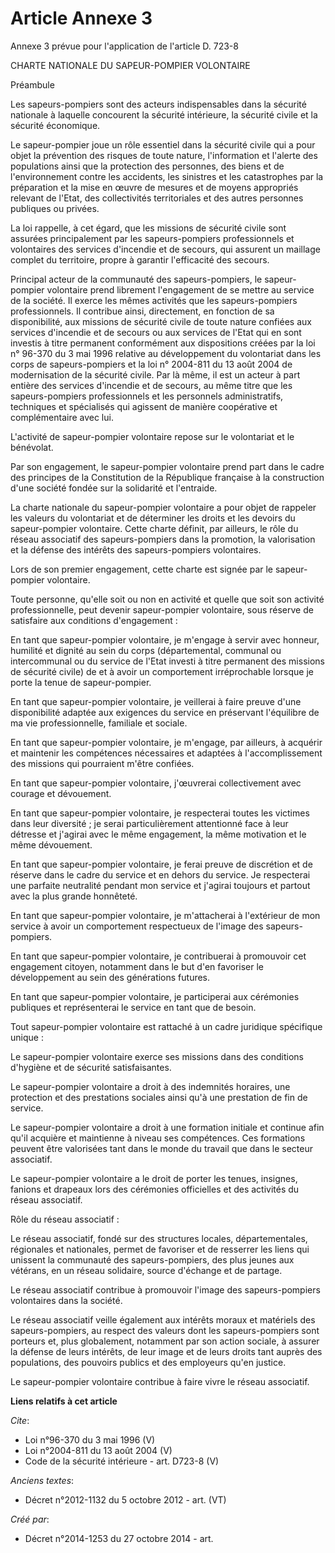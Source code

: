 # Article Annexe 3

Annexe 3 prévue pour l'application de l'article D. 723-8

CHARTE NATIONALE DU SAPEUR-POMPIER VOLONTAIRE 

Préambule 

Les sapeurs-pompiers sont des acteurs indispensables dans la sécurité nationale à laquelle concourent la sécurité intérieure,
la sécurité civile et la sécurité économique. 

Le sapeur-pompier joue un rôle essentiel dans la sécurité civile qui a pour objet la prévention des risques de toute nature,
l'information et l'alerte des populations ainsi que la protection des personnes, des biens et de l'environnement contre les
accidents, les sinistres et les catastrophes par la préparation et la mise en œuvre de mesures et de moyens appropriés
relevant de l'Etat, des collectivités territoriales et des autres personnes publiques ou privées. 

La loi rappelle, à cet égard, que les missions de sécurité civile sont assurées principalement par les sapeurs-pompiers
professionnels et volontaires des services d'incendie et de secours, qui assurent un maillage complet du territoire, propre à
garantir l'efficacité des secours. 

Principal acteur de la communauté des sapeurs-pompiers, le sapeur-pompier volontaire prend librement l'engagement de se
mettre au service de la société. Il exerce les mêmes activités que les sapeurs-pompiers professionnels. Il contribue ainsi,
directement, en fonction de sa disponibilité, aux missions de sécurité civile de toute nature confiées aux services
d'incendie et de secours ou aux services de l'Etat qui en sont investis à titre permanent conformément aux dispositions
créées par la loi n° 96-370 du 3 mai 1996 relative au développement du volontariat dans les corps de sapeurs-pompiers et la
loi n° 2004-811 du 13 août 2004 de modernisation de la sécurité civile. Par là même, il est un acteur à part entière des
services d'incendie et de secours, au même titre que les sapeurs-pompiers professionnels et les personnels administratifs,
techniques et spécialisés qui agissent de manière coopérative et complémentaire avec lui. 

L'activité de sapeur-pompier volontaire repose sur le volontariat et le bénévolat. 

Par son engagement, le sapeur-pompier volontaire prend part dans le cadre des principes de la Constitution de la République
française à la construction d'une société fondée sur la solidarité et l'entraide. 

La charte nationale du sapeur-pompier volontaire a pour objet de rappeler les valeurs du volontariat et de déterminer les
droits et les devoirs du sapeur-pompier volontaire. Cette charte définit, par ailleurs, le rôle du réseau associatif des
sapeurs-pompiers dans la promotion, la valorisation et la défense des intérêts des sapeurs-pompiers volontaires. 

Lors de son premier engagement, cette charte est signée par le sapeur-pompier volontaire. 

Toute personne, qu'elle soit ou non en activité et quelle que soit son activité professionnelle, peut devenir sapeur-pompier
volontaire, sous réserve de satisfaire aux conditions d'engagement : 

En tant que sapeur-pompier volontaire, je m'engage à servir avec honneur, humilité et dignité au sein du corps
(départemental, communal ou intercommunal ou du service de l'Etat investi à titre permanent des missions de sécurité civile)
de et à avoir un comportement irréprochable lorsque je porte la tenue de sapeur-pompier. 

En tant que sapeur-pompier volontaire, je veillerai à faire preuve d'une disponibilité adaptée aux exigences du service en
préservant l'équilibre de ma vie professionnelle, familiale et sociale. 

En tant que sapeur-pompier volontaire, je m'engage, par ailleurs, à acquérir et maintenir les compétences nécessaires et
adaptées à l'accomplissement des missions qui pourraient m'être confiées. 

En tant que sapeur-pompier volontaire, j'œuvrerai collectivement avec courage et dévouement. 

En tant que sapeur-pompier volontaire, je respecterai toutes les victimes dans leur diversité ; je serai particulièrement
attentionné face à leur détresse et j'agirai avec le même engagement, la même motivation et le même dévouement. 

En tant que sapeur-pompier volontaire, je ferai preuve de discrétion et de réserve dans le cadre du service et en dehors du
service. Je respecterai une parfaite neutralité pendant mon service et j'agirai toujours et partout avec la plus grande
honnêteté. 

En tant que sapeur-pompier volontaire, je m'attacherai à l'extérieur de mon service à avoir un comportement respectueux de
l'image des sapeurs-pompiers. 

En tant que sapeur-pompier volontaire, je contribuerai à promouvoir cet engagement citoyen, notamment dans le but d'en
favoriser le développement au sein des générations futures. 

En tant que sapeur-pompier volontaire, je participerai aux cérémonies publiques et représenterai le service en tant que de
besoin. 

Tout sapeur-pompier volontaire est rattaché à un cadre juridique spécifique unique : 

Le sapeur-pompier volontaire exerce ses missions dans des conditions d'hygiène et de sécurité satisfaisantes. 

Le sapeur-pompier volontaire a droit à des indemnités horaires, une protection et des prestations sociales ainsi qu'à une
prestation de fin de service. 

Le sapeur-pompier volontaire a droit à une formation initiale et continue afin qu'il acquière et maintienne à niveau ses
compétences. Ces formations peuvent être valorisées tant dans le monde du travail que dans le secteur associatif. 

Le sapeur-pompier volontaire a le droit de porter les tenues, insignes, fanions et drapeaux lors des cérémonies officielles
et des activités du réseau associatif. 

Rôle du réseau associatif : 

Le réseau associatif, fondé sur des structures locales, départementales, régionales et nationales, permet de favoriser et de
resserrer les liens qui unissent la communauté des sapeurs-pompiers, des plus jeunes aux vétérans, en un réseau solidaire,
source d'échange et de partage. 

Le réseau associatif contribue à promouvoir l'image des sapeurs-pompiers volontaires dans la société. 

Le réseau associatif veille également aux intérêts moraux et matériels des sapeurs-pompiers, au respect des valeurs dont les
sapeurs-pompiers sont porteurs et, plus globalement, notamment par son action sociale, à assurer la défense de leurs
intérêts, de leur image et de leurs droits tant auprès des populations, des pouvoirs publics et des employeurs qu'en
justice. 

Le sapeur-pompier volontaire contribue à faire vivre le réseau associatif.

**Liens relatifs à cet article**

_Cite_:

  - Loi n°96-370 du 3 mai 1996 (V)
  - Loi n°2004-811 du 13 août 2004 (V)
  - Code de la sécurité intérieure - art. D723-8 (V)

_Anciens textes_:

  - Décret n°2012-1132 du 5 octobre 2012 - art. (VT)

_Créé par_:

  - Décret n°2014-1253 du 27 octobre 2014 - art.
